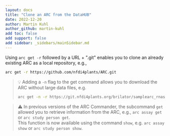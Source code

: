 ```yaml
---
layout: docs
title: "Clone an ARC from the DataHUB"
date: 2022-12-20
author: Martin Kuhl
author_github: martin-kuhl
add toc: false
add support: false
add sidebar: _sidebars/mainSidebar.md
---
```


Using `arc get -r` followed by a URL + ".git" enables you to clone an already existing ARC as a local repository, e.g.,

```bash
arc get -r https://github.com/nfdi4plants/ARC.git
```

> :bulb: Adding a `-n` flag to the get command allows you to download the ARC without large data files, e.g.
> ```bash 
> arc get -n -r https://git.nfdi4plants.org/brilator/samplearc_rnaseq
> ```

> :warning: In previous versions of the ARC Commander, the subcommand `get` allowed you to retrieve information from the ARC, e.g., `arc assay get` or `arc study person get`.  
> This function is now available using the command `show`, e.g. `arc assay show` or `arc study person show`.

<!-- TODO 

Andrea: 
Also, for arc get, the authentification problem might occur or re-occur when the access TOKEN is expired as somebody set it like this. Therefore, the respective link would be also of interest here.

 -->